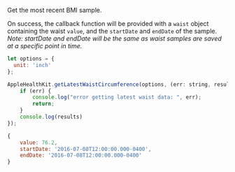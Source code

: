 Get the most recent BMI sample.

On success, the callback function will be provided with a `waist` object containing the waist `value`, and the `startDate` and `endDate` of the sample. *Note: startDate and endDate will be the same as waist samples are saved at a specific point in time.*

```javascript
let options = {
  unit: 'inch'
};
```

```javascript
AppleHealthKit.getLatestWaistCircumference(options, (err: string, results: Object) => {
    if (err) {
        console.log("error getting latest waist data: ", err);
        return;
    }
    console.log(results)
});
```

```javascript
{
	value: 76.2,
	startDate: '2016-07-08T12:00:00.000-0400',
	endDate: '2016-07-08T12:00:00.000-0400'
}
```
